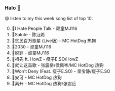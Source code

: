 

### Halo 👋

😄 listen to my this week song list of top 10:

0. 🌈I Hate People Talk - 顽童MJ116
1. 🌈Salute - 陈冠希
2. 🌈贫民百万歌星 (Live版) - MC HotDog 热狗
3. 🌈2030 - 顽童MJ116
4. 🌈脱罪 - 顽童MJ116
5. 🌈祖先 ft. HowZ - 瘦子E.SO/HowZ
6. 🌈就让这首歌 - 张震岳/侯佩岑/MC HotDog 热狗
7. 🌈Won't Deny (Feat. 瘦子E.SO) - 呆宝静/瘦子E.SO
8. 🌈安可 - MC HotDog 热狗
9. 🌈离开 - MC HotDog 热狗/张震岳

